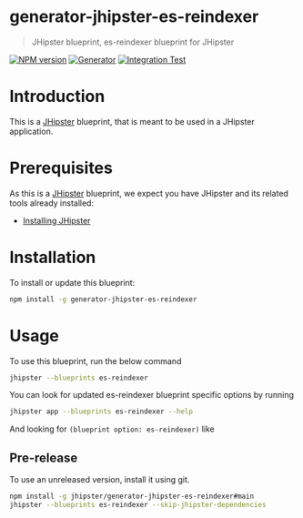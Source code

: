 # generator-jhipster-es-reindexer

> JHipster blueprint, es-reindexer blueprint for JHipster

[![NPM version][npm-image]][npm-url]
[![Generator][github-generator-image]][github-generator-url]
[![Integration Test][github-integration-image]][github-integration-url]

# Introduction

This is a [JHipster](https://www.jhipster.tech/) blueprint, that is meant to be used in a JHipster application.

# Prerequisites

As this is a [JHipster](https://www.jhipster.tech/) blueprint, we expect you have JHipster and its related tools already installed:

- [Installing JHipster](https://www.jhipster.tech/installation/)

# Installation

To install or update this blueprint:

```bash
npm install -g generator-jhipster-es-reindexer
```

# Usage

To use this blueprint, run the below command

```bash
jhipster --blueprints es-reindexer
```

You can look for updated es-reindexer blueprint specific options by running

```bash
jhipster app --blueprints es-reindexer --help
```

And looking for `(blueprint option: es-reindexer)` like

## Pre-release

To use an unreleased version, install it using git.

```bash
npm install -g jhipster/generator-jhipster-es-reindexer#main
jhipster --blueprints es-reindexer --skip-jhipster-dependencies
```

[npm-image]: https://img.shields.io/npm/v/generator-jhipster-es-reindexer.svg
[npm-url]: https://npmjs.org/package/generator-jhipster-es-reindexer
[github-generator-image]: https://github.com/jhipster/generator-jhipster-es-reindexer/actions/workflows/generator.yml/badge.svg
[github-generator-url]: https://github.com/jhipster/generator-jhipster-es-reindexer/actions/workflows/generator.yml
[github-integration-image]: https://github.com/jhipster/generator-jhipster-es-reindexer/actions/workflows/integration.yml/badge.svg
[github-integration-url]: https://github.com/jhipster/generator-jhipster-es-reindexer/actions/workflows/integration.yml
